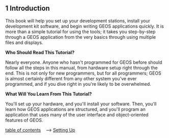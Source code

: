 ## 1 Introduction

This book will help you set up your development 
stations, install your development kit software, and 
begin writing GEOS applications quickly. It is more 
than a simple tutorial for using the tools; it takes you 
step-by-step through a GEOS application from the very 
basics through using multiple files and displays.

**Who Should Read This Tutorial?**

Nearly everyone. Anyone who hasn't programmed for 
GEOS before should follow all the steps in this manual, 
from hardware setup right through the end. This is not 
only for new programmers, but for all programmers; 
GEOS is almost certainly different from any other 
system you've ever programmed, and if you dive right 
in you're likely to be overwhelmed.

**What Will You Learn From This Tutorial?**

You'll set up your hardware, and you'll install your 
software. Then, you'll learn how GEOS applications are 
structured, and you'll program an application that uses 
many of the user interface and object-oriented features 
of GEOS.

[table of contents](../tutorial.md) &nbsp;&nbsp; --> [Setting Up](Setting_Up.md)
